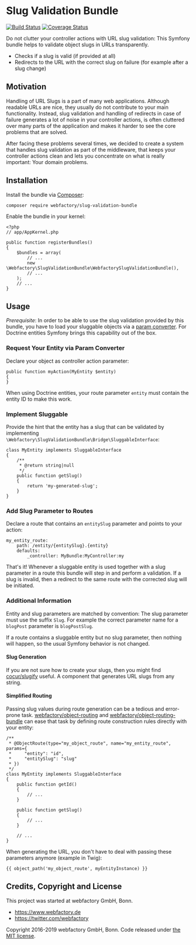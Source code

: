 # Slug Validation Bundle #

[![Build Status](https://travis-ci.org/webfactory/slug-validation-bundle.svg?branch=master)](https://travis-ci.org/webfactory/slug-validation-bundle)
[![Coverage Status](https://coveralls.io/repos/github/webfactory/slug-validation-bundle/badge.svg?branch=master)](https://coveralls.io/github/webfactory/slug-validation-bundle?branch=master)

Do not clutter your controller actions with URL slug validation: This Symfony bundle helps
to validate object slugs in URLs transparently.

- Checks if a slug is valid (if provided at all)
- Redirects to the URL with the correct slug on failure (for example after a slug change)

## Motivation ##

Handling of URL Slugs is a part of many web applications. Although readable URLs are nice, they usually do not
contribute to your main functionality. Instead, slug validation and handling of redirects in case of failure generates
a lot of noise in your controller actions, is often cluttered over many parts of the application and makes it harder
to see the core problems that are solved.

After facing these problems several times, we decided to create a system that handles slug validation as part
of the middleware, that keeps your controller actions clean and lets you concentrate on what is really important:
Your domain problems.

## Installation ##

Install the bundle via [Composer](https://getcomposer.org):

    composer require webfactory/slug-validation-bundle

Enable the bundle in your kernel:

    <?php
    // app/AppKernel.php

    public function registerBundles()
    {
        $bundles = array(
            // ...
            new \Webfactory\SlugValidationBundle\WebfactorySlugValidationBundle(),
            // ...
        );
        // ...
    }

## Usage ##

*Prerequisite*: In order to be able to use the slug validation provided by this bundle,
you have to load your sluggable objects via a [param converter](http://symfony.com/doc/current/bundles/SensioFrameworkExtraBundle/annotations/converters.html).
For Doctrine entities Symfony brings this capability out of the box.

### Request Your Entity via Param Converter ###

Declare your object as controller action parameter:

    public function myAction(MyEntity $entity)
    {
    }
    
When using Doctrine entities, your route parameter ``entity`` must contain the entity ID to make this work.

### Implement Sluggable ###

Provide the hint that the entity has a slug that can be validated by implementing
``\Webfactory\SlugValidationBundle\Bridge\SluggableInterface``:

    class MyEntity implements SluggableInterface
    {
        /**
         * @return string|null
         */
        public function getSlug()
        {
            return 'my-generated-slug';
        }
    }
    
### Add Slug Parameter to Routes ###
    
Declare a route that contains an ``entitySlug`` parameter and points to your action: 
    
    my_entity_route:
        path: /entity/{entitySlug}.{entity}
        defaults:
            _controller: MyBundle:MyController:my

That's it! Whenever a sluggable entity is used together with a slug parameter in a route this bundle will
step in and perform a validation. If a slug is invalid, then a redirect to the same route with the 
corrected slug will be initiated.

### Additional Information ###

Entity and slug parameters are matched by convention: The slug parameter must use the suffix ``Slug``.
For example the correct parameter name for a ``blogPost`` parameter is ``blogPostSlug``.

If a route contains a sluggable entity but no slug parameter, then nothing will happen, so the usual
Symfony behavior is not changed.

#### Slug Generation ####

If you are not sure how to create your slugs, then you might find [cocur/slugify](https://github.com/cocur/slugify)
useful. A component that generates URL slugs from any string.

#### Simplified Routing ####

Passing slug values during route generation can be a tedious and error-prone task.
[webfactory/object-routing](https://github.com/webfactory/object-routing) and [webfactory/object-routing-bundle](https://github.com/webfactory/BGObjectRoutingBundle)
can ease that task by defining route construction rules directly with your entity:

    /**
     * @ObjectRoute(type="my_object_route", name="my_entity_route", params={
     *     "entity": "id",
     *     "entitySlug": "slug"
     * })
     */
    class MyEntity implements SluggableInterface
    {
        public function getId() 
        {
            // ...
        }
        
        public function getSlug() 
        {
            // ...
        }
        
        // ...
    }

When generating the URL, you don't have to deal with passing these parameters anymore (example in Twig):

    {{ object_path('my_object_route', myEntityInstance) }}

## Credits, Copyright and License ##

This project was started at webfactory GmbH, Bonn.

- <https://www.webfactory.de>
- <https://twitter.com/webfactory>

Copyright 2016-2019 webfactory GmbH, Bonn. Code released under [the MIT license](LICENSE).

